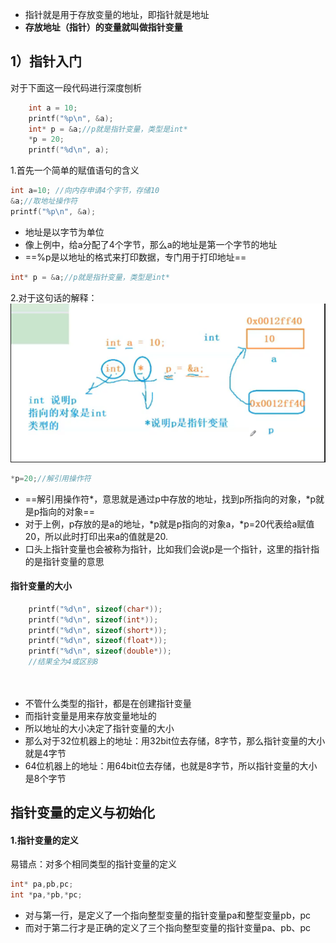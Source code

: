 * 指针就是用于存放变量的地址，即指针就是地址
* **存放地址（指针）的变量就叫做指针变量**
## 1）指针入门
对于下面这一段代码进行深度刨析
```c
	int a = 10;
	printf("%p\n", &a);
	int* p = &a;//p就是指针变量，类型是int*
	*p = 20;
	printf("%d\n", a);
```

1.首先一个简单的赋值语句的含义
```c
int a=10; //向内存申请4个字节，存储10
&a;//取地址操作符
printf("%p\n", &a);
```
* 地址是以字节为单位
* 像上例中，给a分配了4个字节，那么a的地址是第一个字节的地址
* ==%p是以地址的格式来打印数据，专门用于打印地址==

```c
int* p = &a;//p就是指针变量，类型是int*
```
2.对于这句话的解释：
![](assets/08指针/file-20250107223615293.png)

```c
*p=20;//解引用操作符
```
* ==解引用操作符*，意思就是通过p中存放的地址，找到p所指向的对象，\*p就是p指向的对象==
* 对于上例，p存放的是a的地址，\*p就是p指向的对象a，\*p=20代表给a赋值20，所以此时打印出来a的值就是20.
* 口头上指针变量也会被称为指针，比如我们会说p是一个指针，这里的指针指的是指针变量的意思

#### 指针变量的大小
```c
	printf("%d\n", sizeof(char*));
	printf("%d\n", sizeof(int*));
	printf("%d\n", sizeof(short*));
	printf("%d\n", sizeof(float*));
	printf("%d\n", sizeof(double*));
	//结果全为4或区别8
	
	
```
* 不管什么类型的指针，都是在创建指针变量
* 而指针变量是用来存放变量地址的
* 所以地址的大小决定了指针变量的大小
* 那么对于32位机器上的地址：用32bit位去存储，8字节，那么指针变量的大小就是4字节
* 64位机器上的地址：用64bit位去存储，也就是8字节，所以指针变量的大小是8个字节

## 指针变量的定义与初始化
#### 1.指针变量的定义
易错点：对多个相同类型的指针变量的定义
```c
int* pa,pb,pc;
int *pa,*pb,*pc;
```
* 对与第一行，是定义了一个指向整型变量的指针变量pa和整型变量pb，pc
* 而对于第二行才是正确的定义了三个指向整型变量的指针变量pa、pb、pc